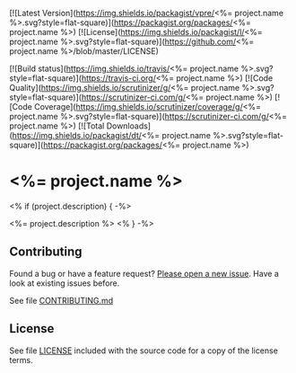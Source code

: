 [![Latest Version](https://img.shields.io/packagist/vpre/<%= project.name %>.svg?style=flat-square)](https://packagist.org/packages/<%= project.name %>)
[![License](https://img.shields.io/packagist/l/<%= project.name %>.svg?style=flat-square)](https://github.com/<%= project.name %>/blob/master/LICENSE)

[![Build status](https://img.shields.io/travis/<%= project.name %>.svg?style=flat-square)](https://travis-ci.org/<%= project.name %>)
[![Code Quality](https://img.shields.io/scrutinizer/g/<%= project.name %>.svg?style=flat-square)](https://scrutinizer-ci.com/g/<%= project.name %>)
[![Code Coverage](https://img.shields.io/scrutinizer/coverage/g/<%= project.name %>.svg?style=flat-square)](https://scrutinizer-ci.com/g/<%= project.name %>)
[![Total Downloads](https://img.shields.io/packagist/dt/<%= project.name %>.svg?style=flat-square)](https://packagist.org/packages/<%= project.name %>)

# <%= project.name %>
<% if (project.description) { -%>

<%= project.description %>
<% } -%>

## Contributing

Found a bug or have a feature request? [Please open a new issue](./issues). Have a look at existing issues before.

See file [CONTRIBUTING.md](CONTRIBUTING.md)

## License

See file [LICENSE](LICENSE) included with the source code for a copy of the license terms.
